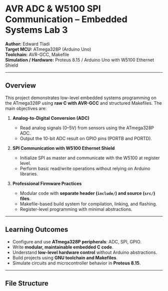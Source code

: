 # AVR ADC & W5100 SPI Communication – Embedded Systems Lab 3

**Author:** Edward Tladi  
**Target MCU:** ATmega328P (Arduino Uno)  
**Toolchain:** AVR-GCC, Makefile  
**Simulation / Hardware:** Proteus 8.15 / Arduino Uno with W5100 Ethernet Shield  

---

## Overview

This project demonstrates low-level embedded systems programming on the ATmega328P using **raw C with AVR-GCC** and structured Makefiles. The main objectives are:

1. **Analog-to-Digital Conversion (ADC)**  
   - Read analog signals (0–5V) from sensors using the ATmega328P ADC.  
   - Output the 10-bit ADC result on GPIO pins (PORTB and PORTD).  

2. **SPI Communication with W5100 Ethernet Shield**  
   - Initialize SPI as master and communicate with the W5100 at register level.  
   - Perform basic read/write operations without relying on Arduino libraries.  

3. **Professional Firmware Practices**  
   - Modular code with **separate header (`include/`) and source (`src/`) files**.  
   - Makefile-based build system for compilation, linking, and flashing.  
   - Register-level programming with minimal abstractions.  

---

## Learning Outcomes

- Configure and use **ATmega328P peripherals**: ADC, SPI, GPIO.  
- Write **modular, maintainable embedded C code**.  
- Understand **low-level hardware control** without Arduino abstractions.  
- Build projects using **GNU toolchain and Makefiles**.  
- Simulate circuits and microcontroller behavior in **Proteus 8.15**.  

---

## File Structure

